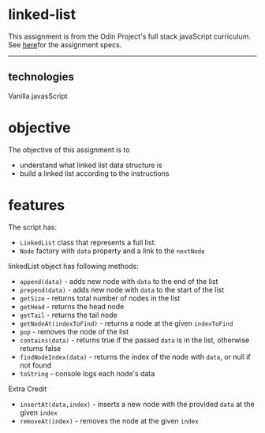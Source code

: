 # linked-list
This assignment is from the Odin Project's full stack javaScript curriculum. See [here](https://www.theodinproject.com/lessons/javascript-linked-lists#assignment)for the assignment specs. 

---
## technologies 
Vanilla javasScript

# objective
The objective of this assignment is to 

* understand what linked list data structure is 
*  build a linked list according to the instructions 

# features 
The script has: 

* `LinkedList` class that represents a full list. 
*  `Node` factory with `data` property and a link to the `nextNode` 

linkedList object has following methods: 

* `append(data)` - adds new node with `data` to the end of the list 
* `prepend(data)` - adds new node with `data` to the start of the list
* `getSize` - returns total number of nodes in the list 
* `getHead` - returns the head node 
* `getTail` - returns the tail node 
* `getNodeAt(indexToFind)` - returns a node at the given `indexToFind`
* `pop` - removes the node of the list 
* `contains(data)` - returns true if the passed `data` is in the list, otherwise returns false 
* `findNodeIndex(data)` - returns the index of the node with `data`, or null if not found 
* `toString` - console logs each node's data

Extra Credit 

* `insertAt(data,index)` - inserts a new node with the provided `data` at the given `index`
* `removeAt(index)` - removes the node at the given `index`